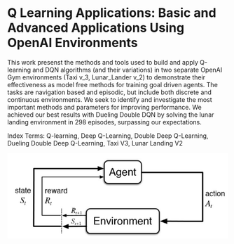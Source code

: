 # Q Learning Applications: Basic and Advanced Applications Using OpenAI Environments




This work presenst the methods and tools used to build and apply Q-learning and DQN algorithms (and their variations) 
in two separate OpenAI Gym environments (Taxi v_3, Lunar_Lander v_2) to demonstrate their effectiveness as model 
free methods for training goal driven agents. The tasks are navigation based and episodic, but include both discrete 
and continuous environments. We seek to identify and investigate the most important methods and parameters for improving
performance. We achieved our best results with Dueling Double DQN by solving the lunar landing environment in 298 episodes, 
surpassing our expectations. 

Index Terms:  Q-learning, Deep Q-Learning, Double Deep Q-Learning, Dueling Double Deep Q-Learning, Taxi V3, Lunar Landing V2


![](images/rl.jpg)
